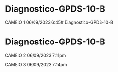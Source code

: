 # Diagnostico-GPDS-10-B


CAMBIO 1
06/09/2023
6:45# Diagnostico-GPDS-10-B
# Diagnostico-GPDS-10-B


CAMBIO 2
06/09/2023
7:11pm


CAMBIO 3
06/09/2023
7:14pm